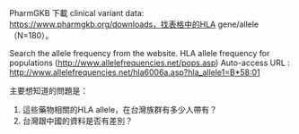 PharmGKB 下載 clinical variant data: https://www.pharmgkb.org/downloads，找表格中的HLA gene/allele （N=180）。

Search the allele frequency from the website.
HLA allele frequency for populations (http://www.allelefrequencies.net/pops.asp) 
Auto-access URL : http://www.allelefrequencies.net/hla6006a.asp?hla_allele1=B*58:01

主要想知道的問題是：
1. 這些藥物相關的HLA allele，在台灣族群有多少人帶有？
2. 台灣跟中國的資料是否有差別？
